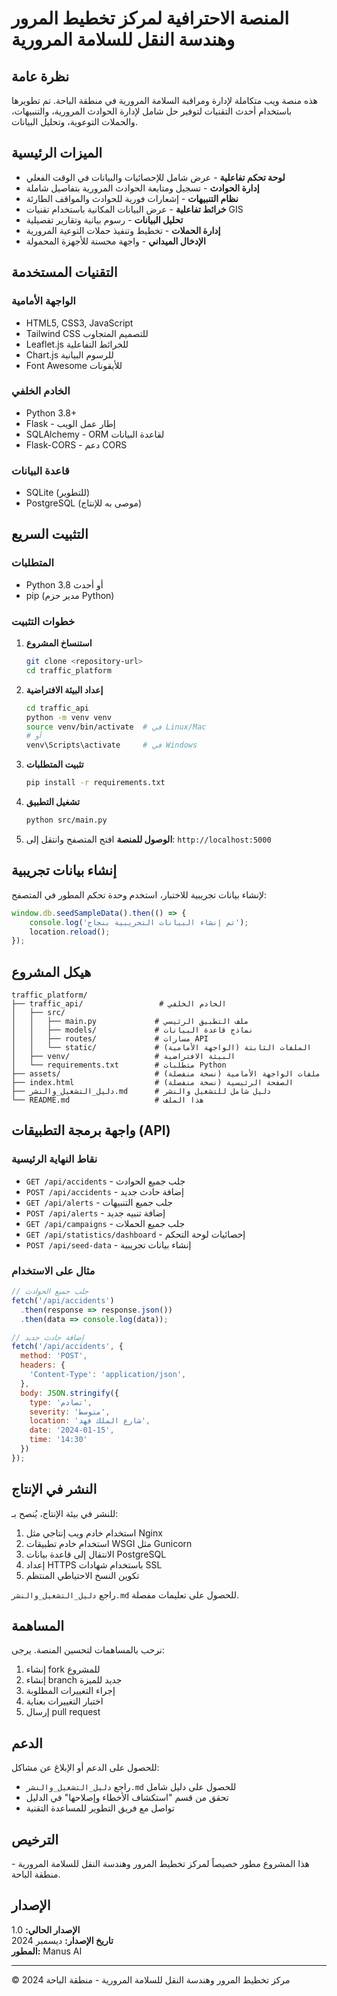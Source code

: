 # المنصة الاحترافية لمركز تخطيط المرور وهندسة النقل للسلامة المرورية

## نظرة عامة

هذه منصة ويب متكاملة لإدارة ومراقبة السلامة المرورية في منطقة الباحة. تم تطويرها باستخدام أحدث التقنيات لتوفير حل شامل لإدارة الحوادث المرورية، والتنبيهات، والحملات التوعوية، وتحليل البيانات.

## الميزات الرئيسية

- **لوحة تحكم تفاعلية** - عرض شامل للإحصائيات والبيانات في الوقت الفعلي
- **إدارة الحوادث** - تسجيل ومتابعة الحوادث المرورية بتفاصيل شاملة
- **نظام التنبيهات** - إشعارات فورية للحوادث والمواقف الطارئة
- **خرائط تفاعلية** - عرض البيانات المكانية باستخدام تقنيات GIS
- **تحليل البيانات** - رسوم بيانية وتقارير تفصيلية
- **إدارة الحملات** - تخطيط وتنفيذ حملات التوعية المرورية
- **الإدخال الميداني** - واجهة محسنة للأجهزة المحمولة

## التقنيات المستخدمة

### الواجهة الأمامية
- HTML5, CSS3, JavaScript
- Tailwind CSS للتصميم المتجاوب
- Leaflet.js للخرائط التفاعلية
- Chart.js للرسوم البيانية
- Font Awesome للأيقونات

### الخادم الخلفي
- Python 3.8+
- Flask - إطار عمل الويب
- SQLAlchemy - ORM لقاعدة البيانات
- Flask-CORS - دعم CORS

### قاعدة البيانات
- SQLite (للتطوير)
- PostgreSQL (موصى به للإنتاج)

## التثبيت السريع

### المتطلبات
- Python 3.8 أو أحدث
- pip (مدير حزم Python)

### خطوات التثبيت

1. **استنساخ المشروع**
   ```bash
   git clone <repository-url>
   cd traffic_platform
   ```

2. **إعداد البيئة الافتراضية**
   ```bash
   cd traffic_api
   python -m venv venv
   source venv/bin/activate  # في Linux/Mac
   # أو
   venv\Scripts\activate     # في Windows
   ```

3. **تثبيت المتطلبات**
   ```bash
   pip install -r requirements.txt
   ```

4. **تشغيل التطبيق**
   ```bash
   python src/main.py
   ```

5. **الوصول للمنصة**
   افتح المتصفح وانتقل إلى: `http://localhost:5000`

## إنشاء بيانات تجريبية

لإنشاء بيانات تجريبية للاختبار، استخدم وحدة تحكم المطور في المتصفح:

```javascript
window.db.seedSampleData().then(() => {
    console.log('تم إنشاء البيانات التجريبية بنجاح');
    location.reload();
});
```

## هيكل المشروع

```
traffic_platform/
├── traffic_api/                 # الخادم الخلفي
│   ├── src/
│   │   ├── main.py             # ملف التطبيق الرئيسي
│   │   ├── models/             # نماذج قاعدة البيانات
│   │   ├── routes/             # مسارات API
│   │   └── static/             # الملفات الثابتة (الواجهة الأمامية)
│   ├── venv/                   # البيئة الافتراضية
│   └── requirements.txt        # متطلبات Python
├── assets/                     # ملفات الواجهة الأمامية (نسخة منفصلة)
├── index.html                  # الصفحة الرئيسية (نسخة منفصلة)
├── دليل_التشغيل_والنشر.md      # دليل شامل للتشغيل والنشر
└── README.md                   # هذا الملف
```

## واجهة برمجة التطبيقات (API)

### نقاط النهاية الرئيسية

- `GET /api/accidents` - جلب جميع الحوادث
- `POST /api/accidents` - إضافة حادث جديد
- `GET /api/alerts` - جلب جميع التنبيهات
- `POST /api/alerts` - إضافة تنبيه جديد
- `GET /api/campaigns` - جلب جميع الحملات
- `GET /api/statistics/dashboard` - إحصائيات لوحة التحكم
- `POST /api/seed-data` - إنشاء بيانات تجريبية

### مثال على الاستخدام

```javascript
// جلب جميع الحوادث
fetch('/api/accidents')
  .then(response => response.json())
  .then(data => console.log(data));

// إضافة حادث جديد
fetch('/api/accidents', {
  method: 'POST',
  headers: {
    'Content-Type': 'application/json',
  },
  body: JSON.stringify({
    type: 'تصادم',
    severity: 'متوسط',
    location: 'شارع الملك فهد',
    date: '2024-01-15',
    time: '14:30'
  })
});
```

## النشر في الإنتاج

للنشر في بيئة الإنتاج، يُنصح بـ:

1. استخدام خادم ويب إنتاجي مثل Nginx
2. استخدام خادم تطبيقات WSGI مثل Gunicorn
3. الانتقال إلى قاعدة بيانات PostgreSQL
4. إعداد HTTPS باستخدام شهادات SSL
5. تكوين النسخ الاحتياطي المنتظم

راجع `دليل_التشغيل_والنشر.md` للحصول على تعليمات مفصلة.

## المساهمة

نرحب بالمساهمات لتحسين المنصة. يرجى:

1. إنشاء fork للمشروع
2. إنشاء branch جديد للميزة
3. إجراء التغييرات المطلوبة
4. اختبار التغييرات بعناية
5. إرسال pull request

## الدعم

للحصول على الدعم أو الإبلاغ عن مشاكل:

- راجع `دليل_التشغيل_والنشر.md` للحصول على دليل شامل
- تحقق من قسم "استكشاف الأخطاء وإصلاحها" في الدليل
- تواصل مع فريق التطوير للمساعدة التقنية

## الترخيص

هذا المشروع مطور خصيصاً لمركز تخطيط المرور وهندسة النقل للسلامة المرورية - منطقة الباحة.

## الإصدار

**الإصدار الحالي:** 1.0  
**تاريخ الإصدار:** ديسمبر 2024  
**المطور:** Manus AI

---

© 2024 مركز تخطيط المرور وهندسة النقل للسلامة المرورية - منطقة الباحة


